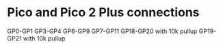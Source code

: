 # Pico and Pico 2 Plus connections

GP0-GP1
GP3-GP4
GP6-GP9
GP7-GP11
GP18-GP20 with 10k pullup
GP19-GP21 with 10k pullup
